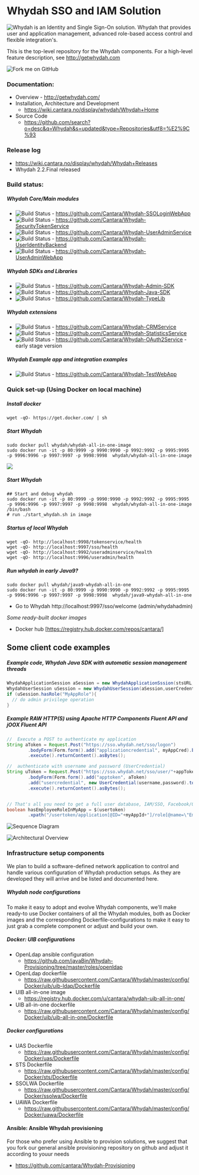 Whydah SSO and IAM Solution
======

![Whydah is an Identity and Single Sign-On solution. Whydah that provides user and application management, advanced role-based access control and flexible integration's.](https://raw.githubusercontent.com/Cantara/Whydah/master/images/getwhydah.png)

This is the top-level repository for the Whydah components.
For a high-level feature description, see http://getwhydah.com

![Fork me on GitHub](https://raw.githubusercontent.com/Cantara/Whydah/master/images/forkme_right_red_aa0000.png)

### Documentation:

* Overview - http://getwhydah.com/
* Installation, Architecture and Development 
   * https://wiki.cantara.no/display/whydah/Whydah+Home
* Source Code 
   * https://github.com/search?o=desc&q=Whydah&s=updated&type=Repositories&utf8=%E2%9C%93


### Release log
*   https://wiki.cantara.no/display/whydah/Whydah+Releases
*   Whydah 2.2.Final released
   
### Build status:

##### Whydah Core/Main modules

*  ![Build Status](https://jenkins.capraconsulting.no/buildStatus/icon?job=Whydah-SSOLoginWebApp)  - https://github.com/Cantara/Whydah-SSOLoginWebApp  <br />
*  ![Build Status](https://jenkins.capraconsulting.no/buildStatus/icon?job=Whydah-SecurityTokenService) - https://github.com/Cantara/Whydah-SecurityTokenService <br />
*  ![Build Status](https://jenkins.capraconsulting.no/buildStatus/icon?job=Whydah-UserAdminService) - https://github.com/Cantara/Whydah-UserAdminService  <br />
*  ![Build Status](https://jenkins.capraconsulting.no/buildStatus/icon?job=Whydah-UserIdentityBackend) - https://github.com/Cantara/Whydah-UserIdentityBackend <br />
*  ![Build Status](https://jenkins.capraconsulting.no/buildStatus/icon?job=Whydah-UserAdminWebApp) - https://github.com/Cantara/Whydah-UserAdminWebApp  <br />

##### Whydah SDKs and Libraries

*  ![Build Status](https://jenkins.capraconsulting.no/buildStatus/icon?job=Whydah-Admin-SDK) - https://github.com/Cantara/Whydah-Admin-SDK <br />
*  ![Build Status](https://jenkins.capraconsulting.no/buildStatus/icon?job=Whydah-Java-SDK) - https://github.com/Cantara/Whydah-Java-SDK  <br />
*  ![Build Status](https://jenkins.capraconsulting.no/buildStatus/icon?job=Whydah-TypeLib) - https://github.com/Cantara/Whydah-TypeLib <br />

##### Whydah extensions

*  ![Build Status](https://jenkins.capraconsulting.no/buildStatus/icon?job=Whydah-CRMService) - https://github.com/Cantara/Whydah-CRMService  <br />
*  ![Build Status](https://jenkins.capraconsulting.no/buildStatus/icon?job=Whydah-StatisticsService) - https://github.com/Cantara/Whydah-StatisticsService  <br />
*  ![Build Status](https://jenkins.capraconsulting.no/buildStatus/icon?job=Whydah-OAuth2Service) - https://github.com/Cantara/Whydah-OAuth2Service - early stage version <br />

##### Whydah Example app and integration examples

*  ![Build Status](https://jenkins.capraconsulting.no/buildStatus/icon?job=Whydah-TestWebApp) - https://github.com/Cantara/Whydah-TestWebApp <br />

### Quick set-up (Using Docker on local machine)

#####  Install docker
```
wget -qO- https://get.docker.com/ | sh
```
##### Start Whydah
```
sudo docker pull whydah/whydah-all-in-one-image
sudo docker run -it -p 80:9999 -p 9990:9990 -p 9992:9992 -p 9995:9995 -p 9996:9996 -p 9997:9997 -p 9998:9998  whydah/whydah-all-in-one-image 
```
[![](https://images.microbadger.com/badges/version/whydah/whydah-all-in-one-image.svg)](http://microbadger.com/images/whydah/whydah-all-in-one-image "Get your own version badge on microbadger.com")

##### Start Whydah
```
## Start and debug whydah
sudo docker run -it -p 80:9999 -p 9990:9990 -p 9992:9992 -p 9995:9995 -p 9996:9996 -p 9997:9997 -p 9998:9998  whydah/whydah-all-in-one-image /bin/bash
# run ./start_whydah.sh in image
```

##### Startus of local Whydah
```
wget -qO- http://localhost:9998/tokenservice/health
wget -qO- http://localhost:9997/sso/health
wget -qO- http://localhost:9992/useradminservice/health
wget -qO- http://localhost:9996/useradmin/health
```

##### Run whydah in early Java9?
```
sudo docker pull whydah/java9-whydah-all-in-one
sudo docker run -it -p 80:9999 -p 9990:9990 -p 9992:9992 -p 9995:9995 -p 9996:9996 -p 9997:9997 -p 9998:9998  whydah/java9-whydah-all-in-one 
```


* Go to Whydah http://localhost:9997/sso/welcome  (admin/whydahadmin)

*Some ready-built docker images*
* Docker hub [https://registry.hub.docker.com/repos/cantara/]


## Some client code examples

##### Example code, Whydah Java SDK with automatic session management threads
```java
WhydahApplicationSession aSession = new WhydahApplicationSssion(stsURL, appCtedential);
WhydahUserSession uSession = new WhydahUserSession(aSession,userCredential);
if (uSession.hasRole("MyAppRole"){
  // do admin privilege operation
}
```

##### Example RAW HTTP(S) using Apache HTTP Components Fluent API and jOOX Fluent API
```java
//  Execute a POST to authenticate my application
String aToken = Request.Post("https://sso.whydah.net/sso/logon")
        .bodyForm(Form.form().add("applicationcredential", myAppCred).build())
        .execute().returnContent().asBytes();

//  authenticate with username and password (UserCredential)
String uToken = Request.Post("https://sso.whydah.net/sso/user/"+appTokenID+"/"+"/usertoken/")
        .bodyForm(Form.form().add("apptoken", aToken)
        .add("usercredential", new UserCredential(username,password).toXML()).build())
        .execute().returnContent().asBytes();


// That's all you need to get a full user database, IAM/SSO, Facebook/OAUTH support ++
boolean hasEmployeeRoleInMyApp = $(usertoken)
        .xpath("/usertoken/application[@ID="+myAppId+"]/role[@name=\"Employee\"");
```
![Sequence Diagram](https://raw.githubusercontent.com/cantara/Whydah/master/images/Integration%20-%20simple%20standalone.png)



![Architectural Overview](https://raw.githubusercontent.com/cantara/Whydah/master/images/Whydah%20infrastructure.png)



### Infrastructure setup components

We plan to build a software-defined network application to control and handle various configuration of Whydah production setups. As they are developed they will arrive and be listed and documented here.



##### Whydah node configurations

To make it easy to adopt and evolve Whydah components, we'll make ready-to use Docker containers of all the Whydah modules, both as Docker images and the corresponding Dockerfile-configurations to make it easy to just grab a complete component or adjust and build your own.

##### Docker: UIB configurations

* OpenLdap ansible configuration  
   * https://github.com/javaBin/Whydah-Provisioning/tree/master/roles/openldap
* OpenLdap dockerfile   
   * https://raw.githubusercontent.com/Cantara/Whydah/master/config/Docker/uib/uib-ldap/Dockerfile
* UIB all-in-one image  
   * https://registry.hub.docker.com/u/cantara/whydah-uib-all-in-one/
* UIB all-in-one dockerfile  
   * https://raw.githubusercontent.com/Cantara/Whydah/master/config/Docker/uib/uib-all-in-one/Dockerfile

#####  Docker configurations

* UAS Dockerfile 
   * https://raw.githubusercontent.com/Cantara/Whydah/master/config/Docker/uas/Dockerfile
* STS Dockerfile 
   * https://raw.githubusercontent.com/Cantara/Whydah/master/config/Docker/sts/Dockerfile
* SSOLWA Dockerfile 
   * https://raw.githubusercontent.com/Cantara/Whydah/master/config/Docker/ssolwa/Dockerfile
* UAWA Dockerfile 
   * https://raw.githubusercontent.com/Cantara/Whydah/master/config/Docker/uawa/Dockerfile


#### Ansible:  Ansible Whydah provisioning

For those who prefer using Ansible to provision solutions, we suggest that you fork our general 
ansible provisioning repository on github and adjust it according to youur needs

* https://github.com/cantara/Whydah-Provisioning



